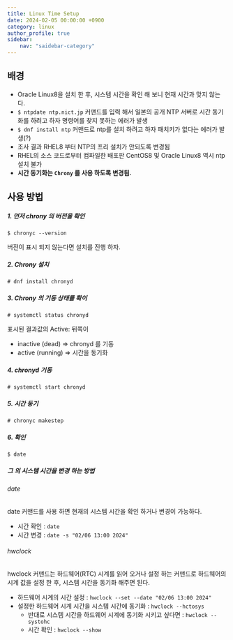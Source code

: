 ```yaml
---
title: Linux Time Setup
date: 2024-02-05 00:00:00 +0900
category: linux
author_profile: true
sidebar:
    nav: "saidebar-category"
---
```


## 배경

 - Oracle Linux8을 설치 한 후, 시스템 시간을 확인 해 보니 현재 시간과 맞지 않는다.
 - `$ ntpdate ntp.nict.jp` 커맨드를 입력 해서 일본의 공개 NTP 서버로 시간 동기화를 하려고 하자 명령어를 찾지 못하는 에러가 발생
 - `$ dnf install ntp` 커맨드로 ntp를 설치 하려고 하자 패치키가 없다는 에러가 발생(?)
 - 조사 결과 RHEL8 부터 NTP의 프리 설치가 안되도록 변경됨
 - RHEL의 소스 코드로부터 컴파일한 배포판 CentOS8 및 Oracle Linux8 역시 ntp 설치 불가
 - **시간 동기화는 `Chrony` 를 사용 하도록 변경됨.**


## 사용 방법

##### 1. 먼저 chrony 의 버전을 확인

`$ chronyc --version`

버전이 표시 되지 않는다면 설치를 진행 하자.

##### 2. Chrony 설치

`# dnf install chronyd`

##### 3. Chrony 의 기동 상태를 확이

`# systemctl status chronyd`

표시된 결과값의 Active: 뒤쪽이

- inactive (dead) ⇒ chronyd 를 기동
- active (running) ⇒ 시간을 동기화

##### 4. chronyd 기동

`# systemctl start chronyd`


##### 5. 시간 동기

`# chronyc makestep`

##### 6. 확인

`$ date`


##### 그 외 시스템 시간을 변경 하는 방법

###### date

date 커맨드를 사용 하면 현재의 시스템 시간을 확인 하거나 변경이 가능하다.

- 시간 확인 : `date`
- 시간 변경 : `date -s "02/06 13:00 2024"` 


###### hwclock

hwclock 커맨드는 하드웨어(RTC) 시계를 읽어 오거나 설정 하는 커맨드로 하드웨어의 시계 값을 설정 한 후, 시스템 시간을 동기화 해주면 된다.

- 하드웨어 시계의 시간 설정 : `hwclock --set --date "02/06 13:00 2024"` 
- 설정한 하드웨어 시계 시간을 시스템 시간에 동기화 : `hwclock --hctosys` 
  - 반대로 시스템 시간을 하드웨어 시계에 동기화 시키고 싶다면 : `hwclock --systohc` 
  - 시간 확인 : `hwclock --show` 